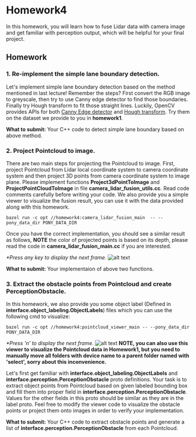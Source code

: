 # Homework4

In this homework, you will learn how to fuse Lidar data with camera image and get familiar with perception output, which will be helpful for your final project.

## Homework

### 1. Re-implement the simple lane boundary detection.
Let's implement simple lane boundary detection based on the method mentioned in last lecture! Remember the steps? First convert the RGB image to greyscale, then try to use Canny edge detector to find those boundaries. Finally try Hough transform to fit those straight lines. Luckily, OpenCV provides APIs for both [Canny Edge detector](https://docs.opencv.org/2.4/doc/tutorials/imgproc/imgtrans/canny_detector/canny_detector.html) and [Hough transform](https://docs.opencv.org/2.4/doc/tutorials/imgproc/imgtrans/hough_lines/hough_lines.html). Try them on the dataset we provide to you in **homework1**.

**What to submit:** Your C++ code to detect simple lane boundary based on above method.

### 2. Project Pointcloud to image.
There are two main steps for projecting the Pointcloud to image. First, project Pointcloud from Lidar local coordinate system to camera coordinate system  and then project 3D points from camera coordinate system to image plane. 
Please implement functions **Project3dPointToImage** and **ProjectPointCloudToImage** in file **camera_lidar_fusion_utils.cc**. 
Read code comments carefully before writing your code. We also provide you a simple viewer to visualize the fusion result, you can use it with the data provided along with this homework.

`bazel run -c opt //homework4:camera_lidar_fusion_main  -- --pony_data_dir PONY_DATA_DIR`

Once you have the correct implementation, you should see a similar result as follows, **NOTE** the color of projected points is based on its depth, please read the code in **camera_lidar_fusion_main.cc** if you are interested.

_*Press any key to display the next frame._
![alt text](https://github.com/ponyai/PublicCourse/blob/master/homework4/fusion.png)

**What to submit:** Your implementaion of above two functions.

### 3. Extract the obstacle points from Pointcloud and create PerceptionObstacle.
In this homework, we also provide you some object label (Defined in **interface.object_labeling.ObjectLabels**) files which you can use the following cmd to visualize:

`bazel run -c opt //homework4:pointcloud_viewer_main -- --pony_data_dir PONY_DATA_DIR`

_*Press 'n' to display the next frame._
![alt text](https://github.com/ponyai/PublicCourse/blob/master/homework4/pointcloud_viewer.png)
**NOTE, you can also use this viewer to visualize the Pointcloud data in Homework1, but you need to manually move all folders with device name to a parent folder named with 'select', sorry about this inconvenience.**

Let's first get familiar with **interface.object_labeling.ObjectLabels** and **interface.perception.PerceptionObstacle** proto definitions. Your task is to extract object points from Pointcloud based on given labeled bounding box and fill them into proper field in **interface.perception.PerceptionObstacle**. Values for the other fields in this proto should be similar as they are in the label proto. Feel free to modify the viewer code to visualize the obstacle points or project them onto images in order to verify your implementation.

**What to submit:** Your C++ code to extract obstacle points and generate a list of **interface.perception.PerceptionObstacle** from each Pointcloud.
